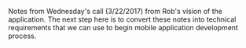 Notes from Wednesday's call (3/22/2017) from Rob's vision of the application. 
The next step here is to convert these notes into technical requirements that we can use to begin mobile application development process.
